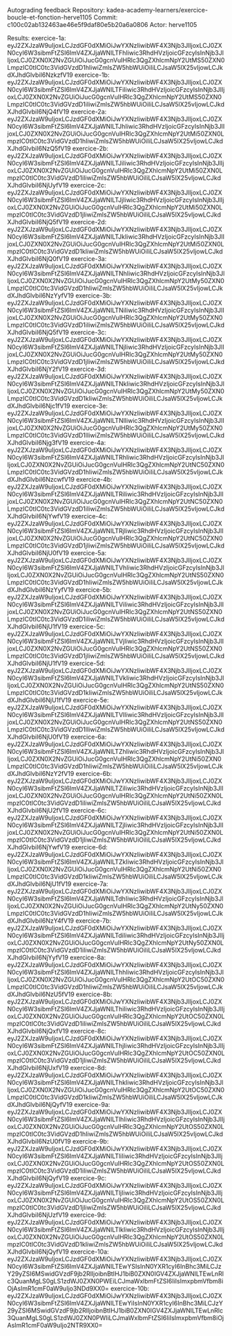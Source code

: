 Autograding feedback
Repository: kadea-academy-learners/exercice-boucle-et-fonction-herve1105
Commit: c100c02ab132463ae46e5f9daf80e5b20a6a0806
Actor: herve1105

Results:
exercice-1a: eyJ2ZXJzaW9uIjoxLCJzdGF0dXMiOiJwYXNzIiwibWF4X3Njb3JlIjoxLCJ0ZXN0cyI6W3sibmFtZSI6ImV4ZXJjaWNlLTFhIiwic3RhdHVzIjoicGFzcyIsInNjb3JlIjoxLCJ0ZXN0X2NvZGUiOiJucG0gcnVuIHRlc3QgZXhlcmNpY2UtMS50ZXN0LmpzIC0tIC0tc3VidGVzdD1hIiwiZmlsZW5hbWUiOiIiLCJsaW5lX25vIjowLCJkdXJhdGlvbiI6NzkzfV19
exercice-1b: eyJ2ZXJzaW9uIjoxLCJzdGF0dXMiOiJwYXNzIiwibWF4X3Njb3JlIjoxLCJ0ZXN0cyI6W3sibmFtZSI6ImV4ZXJjaWNlLTFiIiwic3RhdHVzIjoicGFzcyIsInNjb3JlIjoxLCJ0ZXN0X2NvZGUiOiJucG0gcnVuIHRlc3QgZXhlcmNpY2UtMS50ZXN0LmpzIC0tIC0tc3VidGVzdD1iIiwiZmlsZW5hbWUiOiIiLCJsaW5lX25vIjowLCJkdXJhdGlvbiI6NjQ4fV19
exercice-2a: eyJ2ZXJzaW9uIjoxLCJzdGF0dXMiOiJwYXNzIiwibWF4X3Njb3JlIjoxLCJ0ZXN0cyI6W3sibmFtZSI6ImV4ZXJjaWNlLTJhIiwic3RhdHVzIjoicGFzcyIsInNjb3JlIjoxLCJ0ZXN0X2NvZGUiOiJucG0gcnVuIHRlc3QgZXhlcmNpY2UtMi50ZXN0LmpzIC0tIC0tc3VidGVzdD1hIiwiZmlsZW5hbWUiOiIiLCJsaW5lX25vIjowLCJkdXJhdGlvbiI6NzQ5fV19
exercice-2b: eyJ2ZXJzaW9uIjoxLCJzdGF0dXMiOiJwYXNzIiwibWF4X3Njb3JlIjoxLCJ0ZXN0cyI6W3sibmFtZSI6ImV4ZXJjaWNlLTJiIiwic3RhdHVzIjoicGFzcyIsInNjb3JlIjoxLCJ0ZXN0X2NvZGUiOiJucG0gcnVuIHRlc3QgZXhlcmNpY2UtMi50ZXN0LmpzIC0tIC0tc3VidGVzdD1iIiwiZmlsZW5hbWUiOiIiLCJsaW5lX25vIjowLCJkdXJhdGlvbiI6NjUyfV19
exercice-2c: eyJ2ZXJzaW9uIjoxLCJzdGF0dXMiOiJwYXNzIiwibWF4X3Njb3JlIjoxLCJ0ZXN0cyI6W3sibmFtZSI6ImV4ZXJjaWNlLTJjIiwic3RhdHVzIjoicGFzcyIsInNjb3JlIjoxLCJ0ZXN0X2NvZGUiOiJucG0gcnVuIHRlc3QgZXhlcmNpY2UtMi50ZXN0LmpzIC0tIC0tc3VidGVzdD1jIiwiZmlsZW5hbWUiOiIiLCJsaW5lX25vIjowLCJkdXJhdGlvbiI6NjQ5fV19
exercice-2d: eyJ2ZXJzaW9uIjoxLCJzdGF0dXMiOiJwYXNzIiwibWF4X3Njb3JlIjoxLCJ0ZXN0cyI6W3sibmFtZSI6ImV4ZXJjaWNlLTJkIiwic3RhdHVzIjoicGFzcyIsInNjb3JlIjoxLCJ0ZXN0X2NvZGUiOiJucG0gcnVuIHRlc3QgZXhlcmNpY2UtMi50ZXN0LmpzIC0tIC0tc3VidGVzdD1kIiwiZmlsZW5hbWUiOiIiLCJsaW5lX25vIjowLCJkdXJhdGlvbiI6NjQ0fV19
exercice-3a: eyJ2ZXJzaW9uIjoxLCJzdGF0dXMiOiJwYXNzIiwibWF4X3Njb3JlIjoxLCJ0ZXN0cyI6W3sibmFtZSI6ImV4ZXJjaWNlLTNhIiwic3RhdHVzIjoicGFzcyIsInNjb3JlIjoxLCJ0ZXN0X2NvZGUiOiJucG0gcnVuIHRlc3QgZXhlcmNpY2UtMy50ZXN0LmpzIC0tIC0tc3VidGVzdD1hIiwiZmlsZW5hbWUiOiIiLCJsaW5lX25vIjowLCJkdXJhdGlvbiI6NzYyfV19
exercice-3b: eyJ2ZXJzaW9uIjoxLCJzdGF0dXMiOiJwYXNzIiwibWF4X3Njb3JlIjoxLCJ0ZXN0cyI6W3sibmFtZSI6ImV4ZXJjaWNlLTNiIiwic3RhdHVzIjoicGFzcyIsInNjb3JlIjoxLCJ0ZXN0X2NvZGUiOiJucG0gcnVuIHRlc3QgZXhlcmNpY2UtMy50ZXN0LmpzIC0tIC0tc3VidGVzdD1iIiwiZmlsZW5hbWUiOiIiLCJsaW5lX25vIjowLCJkdXJhdGlvbiI6NjQ5fV19
exercice-3c: eyJ2ZXJzaW9uIjoxLCJzdGF0dXMiOiJwYXNzIiwibWF4X3Njb3JlIjoxLCJ0ZXN0cyI6W3sibmFtZSI6ImV4ZXJjaWNlLTNjIiwic3RhdHVzIjoicGFzcyIsInNjb3JlIjoxLCJ0ZXN0X2NvZGUiOiJucG0gcnVuIHRlc3QgZXhlcmNpY2UtMy50ZXN0LmpzIC0tIC0tc3VidGVzdD1jIiwiZmlsZW5hbWUiOiIiLCJsaW5lX25vIjowLCJkdXJhdGlvbiI6NjY2fV19
exercice-3d: eyJ2ZXJzaW9uIjoxLCJzdGF0dXMiOiJwYXNzIiwibWF4X3Njb3JlIjoxLCJ0ZXN0cyI6W3sibmFtZSI6ImV4ZXJjaWNlLTNkIiwic3RhdHVzIjoicGFzcyIsInNjb3JlIjoxLCJ0ZXN0X2NvZGUiOiJucG0gcnVuIHRlc3QgZXhlcmNpY2UtMy50ZXN0LmpzIC0tIC0tc3VidGVzdD1kIiwiZmlsZW5hbWUiOiIiLCJsaW5lX25vIjowLCJkdXJhdGlvbiI6Njc1fV19
exercice-3e: eyJ2ZXJzaW9uIjoxLCJzdGF0dXMiOiJwYXNzIiwibWF4X3Njb3JlIjoxLCJ0ZXN0cyI6W3sibmFtZSI6ImV4ZXJjaWNlLTNlIiwic3RhdHVzIjoicGFzcyIsInNjb3JlIjoxLCJ0ZXN0X2NvZGUiOiJucG0gcnVuIHRlc3QgZXhlcmNpY2UtMy50ZXN0LmpzIC0tIC0tc3VidGVzdD1lIiwiZmlsZW5hbWUiOiIiLCJsaW5lX25vIjowLCJkdXJhdGlvbiI6Njg3fV19
exercice-4a: eyJ2ZXJzaW9uIjoxLCJzdGF0dXMiOiJwYXNzIiwibWF4X3Njb3JlIjoxLCJ0ZXN0cyI6W3sibmFtZSI6ImV4ZXJjaWNlLTRhIiwic3RhdHVzIjoicGFzcyIsInNjb3JlIjoxLCJ0ZXN0X2NvZGUiOiJucG0gcnVuIHRlc3QgZXhlcmNpY2UtNC50ZXN0LmpzIC0tIC0tc3VidGVzdD1hIiwiZmlsZW5hbWUiOiIiLCJsaW5lX25vIjowLCJkdXJhdGlvbiI6NzcwfV19
exercice-4b: eyJ2ZXJzaW9uIjoxLCJzdGF0dXMiOiJwYXNzIiwibWF4X3Njb3JlIjoxLCJ0ZXN0cyI6W3sibmFtZSI6ImV4ZXJjaWNlLTRiIiwic3RhdHVzIjoicGFzcyIsInNjb3JlIjoxLCJ0ZXN0X2NvZGUiOiJucG0gcnVuIHRlc3QgZXhlcmNpY2UtNC50ZXN0LmpzIC0tIC0tc3VidGVzdD1iIiwiZmlsZW5hbWUiOiIiLCJsaW5lX25vIjowLCJkdXJhdGlvbiI6NjYwfV19
exercice-4c: eyJ2ZXJzaW9uIjoxLCJzdGF0dXMiOiJwYXNzIiwibWF4X3Njb3JlIjoxLCJ0ZXN0cyI6W3sibmFtZSI6ImV4ZXJjaWNlLTRjIiwic3RhdHVzIjoicGFzcyIsInNjb3JlIjoxLCJ0ZXN0X2NvZGUiOiJucG0gcnVuIHRlc3QgZXhlcmNpY2UtNC50ZXN0LmpzIC0tIC0tc3VidGVzdD1jIiwiZmlsZW5hbWUiOiIiLCJsaW5lX25vIjowLCJkdXJhdGlvbiI6NjU0fV19
exercice-5a: eyJ2ZXJzaW9uIjoxLCJzdGF0dXMiOiJwYXNzIiwibWF4X3Njb3JlIjoxLCJ0ZXN0cyI6W3sibmFtZSI6ImV4ZXJjaWNlLTVhIiwic3RhdHVzIjoicGFzcyIsInNjb3JlIjoxLCJ0ZXN0X2NvZGUiOiJucG0gcnVuIHRlc3QgZXhlcmNpY2UtNS50ZXN0LmpzIC0tIC0tc3VidGVzdD1hIiwiZmlsZW5hbWUiOiIiLCJsaW5lX25vIjowLCJkdXJhdGlvbiI6NzYyfV19
exercice-5b: eyJ2ZXJzaW9uIjoxLCJzdGF0dXMiOiJwYXNzIiwibWF4X3Njb3JlIjoxLCJ0ZXN0cyI6W3sibmFtZSI6ImV4ZXJjaWNlLTViIiwic3RhdHVzIjoicGFzcyIsInNjb3JlIjoxLCJ0ZXN0X2NvZGUiOiJucG0gcnVuIHRlc3QgZXhlcmNpY2UtNS50ZXN0LmpzIC0tIC0tc3VidGVzdD1iIiwiZmlsZW5hbWUiOiIiLCJsaW5lX25vIjowLCJkdXJhdGlvbiI6NjU1fV19
exercice-5c: eyJ2ZXJzaW9uIjoxLCJzdGF0dXMiOiJwYXNzIiwibWF4X3Njb3JlIjoxLCJ0ZXN0cyI6W3sibmFtZSI6ImV4ZXJjaWNlLTVjIiwic3RhdHVzIjoicGFzcyIsInNjb3JlIjoxLCJ0ZXN0X2NvZGUiOiJucG0gcnVuIHRlc3QgZXhlcmNpY2UtNS50ZXN0LmpzIC0tIC0tc3VidGVzdD1jIiwiZmlsZW5hbWUiOiIiLCJsaW5lX25vIjowLCJkdXJhdGlvbiI6NjU1fV19
exercice-5d: eyJ2ZXJzaW9uIjoxLCJzdGF0dXMiOiJwYXNzIiwibWF4X3Njb3JlIjoxLCJ0ZXN0cyI6W3sibmFtZSI6ImV4ZXJjaWNlLTVkIiwic3RhdHVzIjoicGFzcyIsInNjb3JlIjoxLCJ0ZXN0X2NvZGUiOiJucG0gcnVuIHRlc3QgZXhlcmNpY2UtNS50ZXN0LmpzIC0tIC0tc3VidGVzdD1kIiwiZmlsZW5hbWUiOiIiLCJsaW5lX25vIjowLCJkdXJhdGlvbiI6NjU1fV19
exercice-5e: eyJ2ZXJzaW9uIjoxLCJzdGF0dXMiOiJwYXNzIiwibWF4X3Njb3JlIjoxLCJ0ZXN0cyI6W3sibmFtZSI6ImV4ZXJjaWNlLTVlIiwic3RhdHVzIjoicGFzcyIsInNjb3JlIjoxLCJ0ZXN0X2NvZGUiOiJucG0gcnVuIHRlc3QgZXhlcmNpY2UtNS50ZXN0LmpzIC0tIC0tc3VidGVzdD1lIiwiZmlsZW5hbWUiOiIiLCJsaW5lX25vIjowLCJkdXJhdGlvbiI6NjU0fV19
exercice-6a: eyJ2ZXJzaW9uIjoxLCJzdGF0dXMiOiJwYXNzIiwibWF4X3Njb3JlIjoxLCJ0ZXN0cyI6W3sibmFtZSI6ImV4ZXJjaWNlLTZhIiwic3RhdHVzIjoicGFzcyIsInNjb3JlIjoxLCJ0ZXN0X2NvZGUiOiJucG0gcnVuIHRlc3QgZXhlcmNpY2UtNi50ZXN0LmpzIC0tIC0tc3VidGVzdD1hIiwiZmlsZW5hbWUiOiIiLCJsaW5lX25vIjowLCJkdXJhdGlvbiI6NzY2fV19
exercice-6b: eyJ2ZXJzaW9uIjoxLCJzdGF0dXMiOiJwYXNzIiwibWF4X3Njb3JlIjoxLCJ0ZXN0cyI6W3sibmFtZSI6ImV4ZXJjaWNlLTZiIiwic3RhdHVzIjoicGFzcyIsInNjb3JlIjoxLCJ0ZXN0X2NvZGUiOiJucG0gcnVuIHRlc3QgZXhlcmNpY2UtNi50ZXN0LmpzIC0tIC0tc3VidGVzdD1iIiwiZmlsZW5hbWUiOiIiLCJsaW5lX25vIjowLCJkdXJhdGlvbiI6NjU2fV19
exercice-6c: eyJ2ZXJzaW9uIjoxLCJzdGF0dXMiOiJwYXNzIiwibWF4X3Njb3JlIjoxLCJ0ZXN0cyI6W3sibmFtZSI6ImV4ZXJjaWNlLTZjIiwic3RhdHVzIjoicGFzcyIsInNjb3JlIjoxLCJ0ZXN0X2NvZGUiOiJucG0gcnVuIHRlc3QgZXhlcmNpY2UtNi50ZXN0LmpzIC0tIC0tc3VidGVzdD1jIiwiZmlsZW5hbWUiOiIiLCJsaW5lX25vIjowLCJkdXJhdGlvbiI6NjYwfV19
exercice-6d: eyJ2ZXJzaW9uIjoxLCJzdGF0dXMiOiJwYXNzIiwibWF4X3Njb3JlIjoxLCJ0ZXN0cyI6W3sibmFtZSI6ImV4ZXJjaWNlLTZkIiwic3RhdHVzIjoicGFzcyIsInNjb3JlIjoxLCJ0ZXN0X2NvZGUiOiJucG0gcnVuIHRlc3QgZXhlcmNpY2UtNi50ZXN0LmpzIC0tIC0tc3VidGVzdD1kIiwiZmlsZW5hbWUiOiIiLCJsaW5lX25vIjowLCJkdXJhdGlvbiI6NjU1fV19
exercice-7a: eyJ2ZXJzaW9uIjoxLCJzdGF0dXMiOiJwYXNzIiwibWF4X3Njb3JlIjoxLCJ0ZXN0cyI6W3sibmFtZSI6ImV4ZXJjaWNlLTdhIiwic3RhdHVzIjoicGFzcyIsInNjb3JlIjoxLCJ0ZXN0X2NvZGUiOiJucG0gcnVuIHRlc3QgZXhlcmNpY2UtNy50ZXN0LmpzIC0tIC0tc3VidGVzdD1hIiwiZmlsZW5hbWUiOiIiLCJsaW5lX25vIjowLCJkdXJhdGlvbiI6NzY4fV19
exercice-7b: eyJ2ZXJzaW9uIjoxLCJzdGF0dXMiOiJwYXNzIiwibWF4X3Njb3JlIjoxLCJ0ZXN0cyI6W3sibmFtZSI6ImV4ZXJjaWNlLTdiIiwic3RhdHVzIjoicGFzcyIsInNjb3JlIjoxLCJ0ZXN0X2NvZGUiOiJucG0gcnVuIHRlc3QgZXhlcmNpY2UtNy50ZXN0LmpzIC0tIC0tc3VidGVzdD1iIiwiZmlsZW5hbWUiOiIiLCJsaW5lX25vIjowLCJkdXJhdGlvbiI6NjYyfV19
exercice-8a: eyJ2ZXJzaW9uIjoxLCJzdGF0dXMiOiJwYXNzIiwibWF4X3Njb3JlIjoxLCJ0ZXN0cyI6W3sibmFtZSI6ImV4ZXJjaWNlLThhIiwic3RhdHVzIjoicGFzcyIsInNjb3JlIjoxLCJ0ZXN0X2NvZGUiOiJucG0gcnVuIHRlc3QgZXhlcmNpY2UtOC50ZXN0LmpzIC0tIC0tc3VidGVzdD1hIiwiZmlsZW5hbWUiOiIiLCJsaW5lX25vIjowLCJkdXJhdGlvbiI6NzU5fV19
exercice-8b: eyJ2ZXJzaW9uIjoxLCJzdGF0dXMiOiJwYXNzIiwibWF4X3Njb3JlIjoxLCJ0ZXN0cyI6W3sibmFtZSI6ImV4ZXJjaWNlLThiIiwic3RhdHVzIjoicGFzcyIsInNjb3JlIjoxLCJ0ZXN0X2NvZGUiOiJucG0gcnVuIHRlc3QgZXhlcmNpY2UtOC50ZXN0LmpzIC0tIC0tc3VidGVzdD1iIiwiZmlsZW5hbWUiOiIiLCJsaW5lX25vIjowLCJkdXJhdGlvbiI6NjQxfV19
exercice-8c: eyJ2ZXJzaW9uIjoxLCJzdGF0dXMiOiJwYXNzIiwibWF4X3Njb3JlIjoxLCJ0ZXN0cyI6W3sibmFtZSI6ImV4ZXJjaWNlLThjIiwic3RhdHVzIjoicGFzcyIsInNjb3JlIjoxLCJ0ZXN0X2NvZGUiOiJucG0gcnVuIHRlc3QgZXhlcmNpY2UtOC50ZXN0LmpzIC0tIC0tc3VidGVzdD1jIiwiZmlsZW5hbWUiOiIiLCJsaW5lX25vIjowLCJkdXJhdGlvbiI6NjUxfV19
exercice-8d: eyJ2ZXJzaW9uIjoxLCJzdGF0dXMiOiJwYXNzIiwibWF4X3Njb3JlIjoxLCJ0ZXN0cyI6W3sibmFtZSI6ImV4ZXJjaWNlLThkIiwic3RhdHVzIjoicGFzcyIsInNjb3JlIjoxLCJ0ZXN0X2NvZGUiOiJucG0gcnVuIHRlc3QgZXhlcmNpY2UtOC50ZXN0LmpzIC0tIC0tc3VidGVzdD1kIiwiZmlsZW5hbWUiOiIiLCJsaW5lX25vIjowLCJkdXJhdGlvbiI6NjQyfV19
exercice-9a: eyJ2ZXJzaW9uIjoxLCJzdGF0dXMiOiJwYXNzIiwibWF4X3Njb3JlIjoxLCJ0ZXN0cyI6W3sibmFtZSI6ImV4ZXJjaWNlLTlhIiwic3RhdHVzIjoicGFzcyIsInNjb3JlIjoxLCJ0ZXN0X2NvZGUiOiJucG0gcnVuIHRlc3QgZXhlcmNpY2UtOS50ZXN0LmpzIC0tIC0tc3VidGVzdD1hIiwiZmlsZW5hbWUiOiIiLCJsaW5lX25vIjowLCJkdXJhdGlvbiI6NzU0fV19
exercice-9b: eyJ2ZXJzaW9uIjoxLCJzdGF0dXMiOiJwYXNzIiwibWF4X3Njb3JlIjoxLCJ0ZXN0cyI6W3sibmFtZSI6ImV4ZXJjaWNlLTliIiwic3RhdHVzIjoicGFzcyIsInNjb3JlIjoxLCJ0ZXN0X2NvZGUiOiJucG0gcnVuIHRlc3QgZXhlcmNpY2UtOS50ZXN0LmpzIC0tIC0tc3VidGVzdD1iIiwiZmlsZW5hbWUiOiIiLCJsaW5lX25vIjowLCJkdXJhdGlvbiI6NjQyfV19
exercice-9c: eyJ2ZXJzaW9uIjoxLCJzdGF0dXMiOiJwYXNzIiwibWF4X3Njb3JlIjoxLCJ0ZXN0cyI6W3sibmFtZSI6ImV4ZXJjaWNlLTljIiwic3RhdHVzIjoicGFzcyIsInNjb3JlIjoxLCJ0ZXN0X2NvZGUiOiJucG0gcnVuIHRlc3QgZXhlcmNpY2UtOS50ZXN0LmpzIC0tIC0tc3VidGVzdD1jIiwiZmlsZW5hbWUiOiIiLCJsaW5lX25vIjowLCJkdXJhdGlvbiI6NjUzfV19
exercice-9d: eyJ2ZXJzaW9uIjoxLCJzdGF0dXMiOiJwYXNzIiwibWF4X3Njb3JlIjoxLCJ0ZXN0cyI6W3sibmFtZSI6ImV4ZXJjaWNlLTlkIiwic3RhdHVzIjoicGFzcyIsInNjb3JlIjoxLCJ0ZXN0X2NvZGUiOiJucG0gcnVuIHRlc3QgZXhlcmNpY2UtOS50ZXN0LmpzIC0tIC0tc3VidGVzdD1kIiwiZmlsZW5hbWUiOiIiLCJsaW5lX25vIjowLCJkdXJhdGlvbiI6NjQyfV19
exercice-10a: eyJ2ZXJzaW9uIjoxLCJzdGF0dXMiOiJwYXNzIiwibWF4X3Njb3JlIjoxLCJ0ZXN0cyI6W3sibmFtZSI6ImV4ZXJjaWNlLTEwYSIsInN0YXR1cyI6InBhc3MiLCJzY29yZSI6MSwidGVzdF9jb2RlIjoibnBtIHJ1biB0ZXN0IGV4ZXJjaWNlLTEwLnRlc3QuanMgLS0gLS1zdWJ0ZXN0PWEiLCJmaWxlbmFtZSI6IiIsImxpbmVfbm8iOjAsImR1cmF0aW9uIjo3NDd9XX0=
exercice-10b: eyJ2ZXJzaW9uIjoxLCJzdGF0dXMiOiJwYXNzIiwibWF4X3Njb3JlIjoxLCJ0ZXN0cyI6W3sibmFtZSI6ImV4ZXJjaWNlLTEwYiIsInN0YXR1cyI6InBhc3MiLCJzY29yZSI6MSwidGVzdF9jb2RlIjoibnBtIHJ1biB0ZXN0IGV4ZXJjaWNlLTEwLnRlc3QuanMgLS0gLS1zdWJ0ZXN0PWIiLCJmaWxlbmFtZSI6IiIsImxpbmVfbm8iOjAsImR1cmF0aW9uIjo2NTR9XX0=
